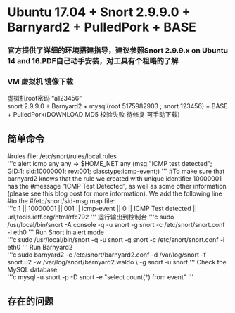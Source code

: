 # Ubuntu 17.04 + Snort 2.9.9.0 + Barnyard2 + PulledPork + BASE

### 官方提供了详细的环境搭建指导，建议参照Snort 2.9.9.x on Ubuntu 14 and 16.PDF自己动手安装，对工具有个粗略的了解<br>

### VM 虚拟机 镜像下载<br>
虚拟机root密码 “a123456”<br>
snort 2.9.9.0 + Barnyard2 + mysql(root 5175982903 ; snort 123456) + BASE + PulledPork(DOWNLOAD MD5 校验失败 待修复 可手动下载)<br>

## 简单命令
#rules file: /etc/snort/rules/local.rules<br>
'''c
alert icmp any any -> $HOME_NET any (msg:"ICMP test detected"; GID:1; sid:10000001; rev:001; classtype:icmp-event;)
'''
#To make sure that barnyard2 knows that the rule we created with unique identifier 10000001 has the #message ”ICMP Test Detected”, as well as some other information (please see this blog post for more information). We add the following line #to the #/etc/snort/sid-msg.map file:<br>
'''c
1 || 10000001 || 001 || icmp-event || 0 || ICMP Test detected || url,tools.ietf.org/html/rfc792
'''
运行输出到控制台
'''c
sudo /usr/local/bin/snort -A console -q -u snort -g snort -c /etc/snort/snort.conf -i eth0
'''
Run Snort in alert mode<br>
'''c
sudo /usr/local/bin/snort -q -u snort -g snort -c /etc/snort/snort.conf -i eth0
'''
Run Barnyard2<br>
'''c
sudo barnyard2 -c /etc/snort/barnyard2.conf -d /var/log/snort -f snort.u2 -w /var/log/snort/barnyard2.waldo \ -g snort -u snort
'''
Check the MySQL database<br>
'''c
mysql -u snort -p -D snort -e "select count(*) from event"
'''
## 存在的问题

